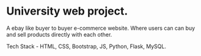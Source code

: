 # University web project.

A ebay like buyer to buyer e-commerce website. Where users can can buy and sell products directly with each other. 

Tech Stack - HTML, CSS, Bootstrap, JS, Python, Flask, MySQL.
